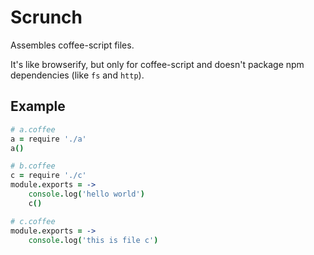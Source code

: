 # Scrunch

Assembles coffee-script files.

It's like browserify, but only for coffee-script and doesn't package npm
dependencies (like `fs` and `http`).

## Example

```coffeescript
# a.coffee
a = require './a'
a()
```

```coffeescript
# b.coffee
c = require './c'
module.exports = ->
    console.log('hello world')
    c()
```

```coffeescript
# c.coffee
module.exports = ->
    console.log('this is file c')
```
